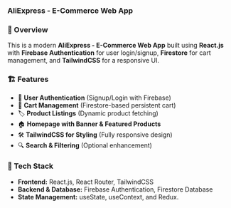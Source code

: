 ### AliExpress - E-Commerce Web App ###

### 🚀 Overview ###
This is a modern **AliExpress - E-Commerce Web App** built using **React.js** with **Firebase Authentication** for user login/signup, **Firestore** for cart management, and **TailwindCSS** for a responsive UI.

### 🏗️ Features ###
- 🔑 **User Authentication** (Signup/Login with Firebase)
- 🛒 **Cart Management** (Firestore-based persistent cart)
- 🏷️ **Product Listings** (Dynamic product fetching)
- 🏠 **Homepage with Banner & Featured Products**
- 🛠️ **TailwindCSS for Styling** (Fully responsive design)
- 🔍 **Search & Filtering** (Optional enhancement)

### 📌 Tech Stack ###
- **Frontend:** React.js, React Router, TailwindCSS
- **Backend & Database:** Firebase Authentication, Firestore Database
- **State Management:** useState, useContext, and Redux.
